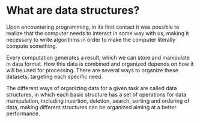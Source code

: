 # What are data structures?

Upon encountering programming, in its first contact it was possible to realize that the computer needs to interact in some way with us, making it necessary to write algorithms in order to make the computer literally compute something.

Every computation generates a result, which we can store and manipulate in data format. How this data is combined and organized depends on how it will be used for processing. There are several ways to organize these datasets, targeting each specific need.

The different ways of organizing data for a given task are called data structures, in which each basic structure has a set of operations for data manipulation, including insertion, deletion, search, sorting and ordering of data, making different structures can be organized aiming at a better performance.
